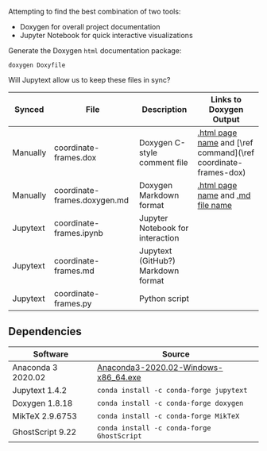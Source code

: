 Attempting to find the best combination of two tools:
 - Doxygen for overall project documentation
 - Jupyter Notebook for quick interactive visualizations

Generate the Doxygen `html` documentation package:

    doxygen Doxyfile

Will Jupytext allow us to keep these files in sync?

Synced   | File                         | Description                        | Links to Doxygen Output
---------|-----------------------------|------------------------------------|---------------
Manually | coordinate-frames.dox        | Doxygen C-style comment file       | [.html page name](coordinate-frames-dox.html) and [\\ref command](\ref coordinate-frames-dox)
Manually | coordinate-frames.doxygen.md | Doxygen Markdown format            | [.html page name](md_coordinate-frames_8doxygen.html) and [.md file name](coordinate-frames.doxygen.md)
Jupytext | coordinate-frames.ipynb      | Jupyter Notebook for interaction   ||
Jupytext | coordinate-frames.md         | Jupytext (GitHub?) Markdown format ||
Jupytext | coordinate-frames.py         | Python script                      ||


## Dependencies

Software           | Source
-------------------|----------
Anaconda 3 2020.02 | [Anaconda3-2020.02-Windows-x86_64.exe](https://repo.anaconda.com/archive/Anaconda3-2020.02-Windows-x86_64.exe)
Jupytext 1.4.2     | `conda install -c conda-forge jupytext`
Doxygen 1.8.18     | `conda install -c conda-forge doxygen`
MikTeX 2.9.6753    | `conda install -c conda-forge MikTeX`
GhostScript 9.22   | `conda install -c conda-forge GhostScript`
